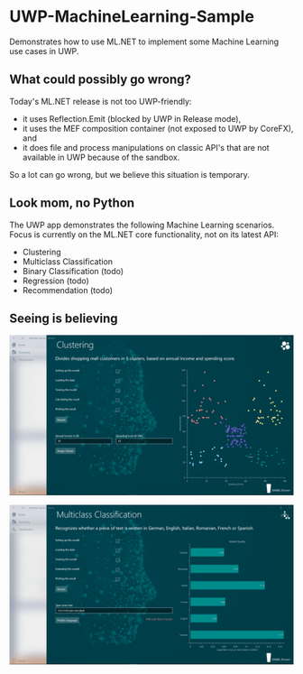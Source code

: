 # UWP-MachineLearning-Sample
Demonstrates how to use ML.NET to implement some Machine Learning use cases in UWP. 

## What could possibly go wrong?
Today's ML.NET release is not too UWP-friendly: 
* it uses Reflection.Emit (blocked by UWP in Release mode), 
* it uses the MEF composition container (not exposed to UWP by CoreFX), and
* it does file and process manipulations on classic API's that are not available in UWP because of the sandbox.

So a lot can go wrong, but we believe this situation is temporary.

## Look mom, no Python
The UWP app demonstrates the following Machine Learning scenarios. Focus is currently on the ML.NET core functionality, not on its latest API:
* Clustering
* Multiclass Classification
* Binary Classification (todo)
* Regression (todo)
* Recommendation (todo)

## Seeing is believing

![Screenshot](Assets/Clustering.png?raw=true)

![Screenshot](Assets/MulticlassClassification.png?raw=true)
